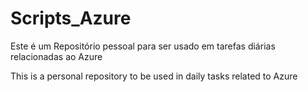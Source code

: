 # Scripts_Azure
Este é um Repositório pessoal para ser usado em tarefas diárias relacionadas ao Azure 

This is a personal repository to be used in daily tasks related to Azure
